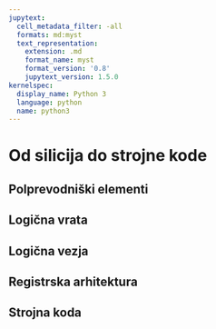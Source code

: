 ```yaml
---
jupytext:
  cell_metadata_filter: -all
  formats: md:myst
  text_representation:
    extension: .md
    format_name: myst
    format_version: '0.8'
    jupytext_version: 1.5.0
kernelspec:
  display_name: Python 3
  language: python
  name: python3
---
```


# Od silicija do strojne kode

## Polprevodniški elementi

## Logična vrata

## Logična vezja

## Registrska arhitektura

## Strojna koda
